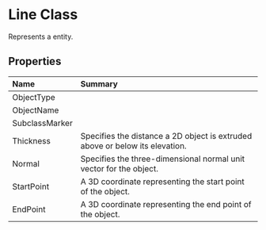 # Line Class

Represents a <see cref="T:ACadSharp.Entities.Line" /> entity.

## Properties

| Name | Summary | 
| :- | :- | 
| ObjectType |  | 
| ObjectName |  | 
| SubclassMarker |  | 
| Thickness | Specifies the distance a 2D object is extruded above or below its elevation. | 
| Normal | Specifies the three-dimensional normal unit vector for the object. | 
| StartPoint | A 3D coordinate representing the start point of the object. | 
| EndPoint | A 3D coordinate representing the end point of the object. | 

